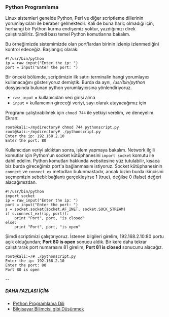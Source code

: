 ### Python Programlama

Linux sistemleri genelde Python, Perl ve diğer scriptleme dillerinin yorumlayıcıları ile beraber gelmektedir. Kali de buna hariç olmadığı için, herhangi bir Python kurma endişemiz yoktur, yazdığımızı direk çalıştırabiliriz. Şimdi bazı temel Python komutlarına bakalım.

Bu örneğimizde sistemimizde olan port'lardan birinin izlenip izlenmediğini kontrol edeceğiz. Başlangıç olarak:

```ShellSession
#!/usr/bin/python
ip = raw_input("Enter the ip: ")
port = input("Enter the port: ")
```

Bir önceki bölümde, scriptimizin ilk satırı terminalin hangi yorumlayıcı kullanacağını gösteriyoruz demiştik. Burda da aynı, _/usr/bin/python_ dosyasında bulunan python yorumlayıcısına yönlendiriyoruz. 
* `raw_input` = kullanıcıdan veri girişi alma
* `input` = kullanıcının gireceği veriyi, sayı olarak atayacağımız için

Programı çalıştırabilmek için `chmod 744` ile yetkiyi verelim, ve deneyelim. Ekran:

```ShellSession
root@kali:~/mydirectory# chmod 744 pythonscript.py
root@kali:~/mydirectory# ./pythonscript.py
Enter the ip: 192.168.2.10
Enter the port: 80
```

Kullanıcıdan veriyi aldıktan sonra, işlem yapmaya bakalım. Network ilgili komutlar için Python'un socket kütüphanesini `import socket` komutu ile dahil edelim. Python komutları hakkında websitesine yüz tutulabilir, kısaca biz burda gireceğimiz port'a bağlanmasını istiyoruz. Socket kütüphanesinin `connect` ve `connect_ex` metodları bulunmaktadır, ancak bizim burda ikincisini seçmemizin sebebi: bağlantı gerçekleşirse 1 (true), değilse 0 (false) değeri alacağımızdan.

```ShellSession
#!/usr/bin/python
import socket
ip = raw_input("Enter the ip: ")
port = input("Enter the port: ")
s = socket.socket(socket.AF_INET, socket.SOCK_STREAM)
if s.connect_ex((ip, port)):
    print "Port", port, "is closed"
else:
    print "Port", port, "is open"
```

Şimdi scriptimizi çalıştırıyoruz. İstenen bilgileri girelim, 192.168.2.10:80 portu açık olduğundan; __Port 80 is open__ sonucu aldık. Bir kere daha tekrar çalıştırarak port numarasını 81 girelim; __Port 81 is closed__ sonucunu alacağız.

```ShellSession
root@kali:~/# ./pythonscript.py
Enter the ip: 192.168.2.10
Enter the port: 80
Port 80 is open
```

--

##### DAHA FAZLASI İÇİN:

* [Python Programlama Dili](http://belgeler.istihza.com/py3/)
* [Bilgisayar Bilimcisi gibi Düşünmek](http://yzgrafik.ege.edu.tr/%7Etekrei/dersler/bbgd_p/BBGD_PIO.pdf)







